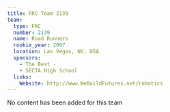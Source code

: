 ```yaml
---
title: FRC Team 2139
team:
  type: FRC
  number: 2139
  name: Road Runners
  rookie_year: 2007
  location: Las Vegas, NV, USA
  sponsors:
    - The Best -
    - SECTA High School
  links:
    Website: http://www.WeBuildFutures.net/robotics
---
```

No content has been added for this team